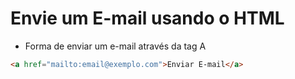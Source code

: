 # Envie um E-mail usando o HTML

- Forma de enviar um e-mail através da tag A

```html
<a href="mailto:email@exemplo.com">Enviar E-mail</a>
```
